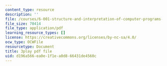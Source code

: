 ```yaml
---
content_type: resource
description: ''
file: /courses/6-001-structure-and-interpretation-of-computer-programs-spring-2005/d196a566ea0e1f1ea0d866431de4560c_JkGKLILLy0I.pdf
file_size: 70414
file_type: application/pdf
learning_resource_types: []
license: https://creativecommons.org/licenses/by-nc-sa/4.0/
ocw_type: OCWFile
resourcetype: Document
title: 3play pdf file
uid: d196a566-ea0e-1f1e-a0d8-66431de4560c
---
```

